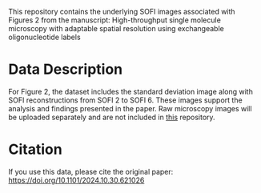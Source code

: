 This repository contains the underlying SOFI images associated with Figures 2 from the manuscript:
High-throughput single molecule microscopy with adaptable spatial resolution using exchangeable oligonucleotide labels
# Data Description
For Figure 2, the dataset includes the standard deviation image along with SOFI reconstructions from SOFI 2 to SOFI 6. These images support the analysis and findings presented in the paper. Raw microscopy images will be uploaded separately and are not included in [this](https://doi.org/10.4121/c1446862-4c48-4017-a07a-5934da433ad6) repository.

# Citation
If you use this data, please cite the original paper: https://doi.org/10.1101/2024.10.30.621026
